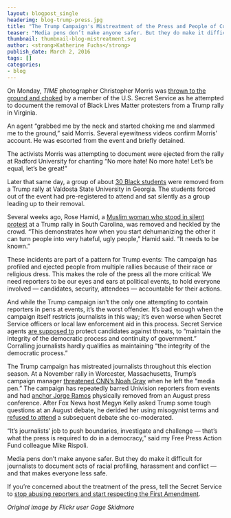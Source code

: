 ```yaml
---
layout: blogpost_single
headerimg: blog-trump-press.jpg
title: "The Trump Campaign's Mistreatment of the Press and People of Color"
teaser: "Media pens don’t make anyone safer. But they do make it difficult for journalists to document acts of racial profiling, harassment and conflict — and that makes everyone less safe."
thumbnail: thumbnail-blog-mistreatment.svg
author: <strong>Katherine Fuchs</strong>
publish_date: March 2, 2016
tags: []
categories:
- blog
---
```

On Monday, *TIME* photographer Christopher Morris was [thrown to the ground and choked](https://news.vice.com/article/secret-service-agents-allegedly-choke-slam-journalist-at-donald-trump-rally) by a member of the U.S. Secret Service as he attempted to document the removal of Black Lives Matter protesters from a Trump rally in Virginia. 

An agent “grabbed me by the neck and started choking me and slammed me to the ground,” said Morris. Several eyewitness videos confirm Morris’ account. He was escorted from the event and briefly detained.

The activists Morris was attempting to document were ejected from the rally at Radford University for chanting “No more hate! No more hate! Let’s be equal, let’s be great!” 

Later that same day, a group of about [30 Black students](http://link.brightcove.com/services/player/bcpid3700942850001?bckey=AQ~~,AAAABvaL8JE~,ufBHq_I6FnyEZUwdWYNYsWrjzDHq9v-S&bctid=4780439200001) were removed from a Trump rally at Valdosta State University in Georgia. The students forced out of the event had pre-registered to attend and sat silently as a group leading up to their removal.

Several weeks ago, Rose Hamid, a [Muslim woman who stood in silent protest](http://www.cnn.com/2016/01/08/politics/donald-trump-muslim-woman-protesting-ejected/) at a Trump rally in South Carolina, was removed and heckled by the crowd. “This demonstrates how when you start dehumanizing the other it can turn people into very hateful, ugly people,” Hamid said. “It needs to be known.” 

These incidents are part of a pattern for Trump events: The campaign has profiled and ejected people from multiple rallies because of their race or religious dress. This makes the role of the press all the more critical: We need reporters to be our eyes and ears at political events, to hold everyone involved — candidates, security, attendees — accountable for their actions.

And while the Trump campaign isn’t the only one attempting to contain reporters in pens at events, it’s the worst offender. It’s bad enough when the campaign itself restricts journalists in this way; it’s even worse when Secret Service officers or local law enforcement aid in this process. Secret Service agents [are supposed to](http://www.secretservice.gov/about/faqs/) protect candidates against threats, to “maintain the integrity of the democratic process and continuity of government.” Corralling journalists hardly qualifies as maintaining “the integrity of the democratic process.”

The Trump campaign has mistreated journalists throughout this election season. At a November rally in Worcester, Massachusetts, Trump’s campaign manager [threatened CNN’s Noah Gray](https://internet2016.net/blog/trump-rally-worcester.html) when he left the “media pen.” The campaign has repeatedly barred Univision reporters from events and had [anchor Jorge Ramos](https://internet2016.net/blog/univision-repeatedly-barred-trump-events.html) physically removed from an August press conference. After Fox News host Megyn Kelly asked Trump some tough questions at an August debate, he derided her using misogynist terms and [refused to attend](https://www.washingtonpost.com/news/the-fix/wp/2016/01/27/the-long-strange-history-of-the-donald-trump-megyn-kelly-feud/) a subsequent debate she co-moderated.

“It’s journalists’ job to push boundaries, investigate and challenge — that’s what the press is required to do in a democracy,” said my Free Press Action Fund colleague Mike Rispoli.

Media pens don’t make anyone safer. But they do make it difficult for journalists to document acts of racial profiling, harassment and conflict — and that makes everyone less safe.

If you’re concerned about the treatment of the press, tell the Secret Service to [stop abusing reporters and start respecting the First Amendment](http://act.freepress.net/sign/press_freedom_secret_service/?source=FPblog).

*Original image by Flickr user Gage Skidmore*

